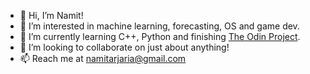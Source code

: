 - 👋 Hi, I’m Namit!
- 👀 I’m interested in machine learning, forecasting, OS and game dev.
- 🌱 I’m currently learning C++, Python and finishing [The Odin Project](https://www.theodinproject.com/).
- 💞️ I’m looking to collaborate on just about anything!
- 📫 Reach me at namitarjaria@gmail.com

<!---
depleur/depleur is a ✨ special ✨ repository because its `README.md` (this file) appears on your GitHub profile.
You can click the Preview link to take a look at your changes.
--->
